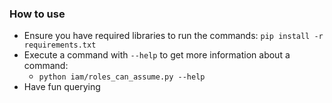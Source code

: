 ### How to use
- Ensure you have required libraries to run the commands: `pip install -r requirements.txt`
- Execute a command with `--help` to get more information about a command:
  - `python iam/roles_can_assume.py --help`
- Have fun querying

